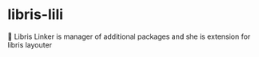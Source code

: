 # libris-lili
🔄 Libris Linker is manager of additional packages and she is extension for libris layouter
